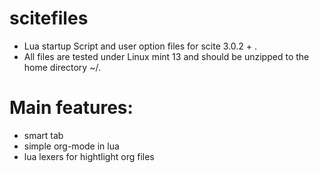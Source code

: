# scitefiles
 - Lua startup Script and user option files for scite 3.0.2 + .
 - All files are tested under Linux mint 13 and should be unzipped to the home directory ~/. 
# Main features:
 - smart tab
 - simple org-mode in lua
 - lua lexers for hightlight org files
